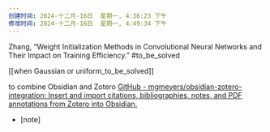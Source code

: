 ```yaml
---
创建时间: 2024-十二月-16日  星期一, 4:36:23 下午
修改时间: 2024-十二月-16日  星期一, 4:49:34 下午
---
```

Zhang, “Weight Initialization Methods in Convolutional Neural Networks and Their Impact on Training Efficiency.”
#to_be_solved 

  [[when Gaussian or uniform_to_be_solved]]

to combine  Obsidian and Zotero
[GitHub - mgmeyers/obsidian-zotero-integration: Insert and import citations, bibliographies, notes, and PDF annotations from Zotero into Obsidian.](https://github.com/mgmeyers/obsidian-zotero-integration)


- [note]